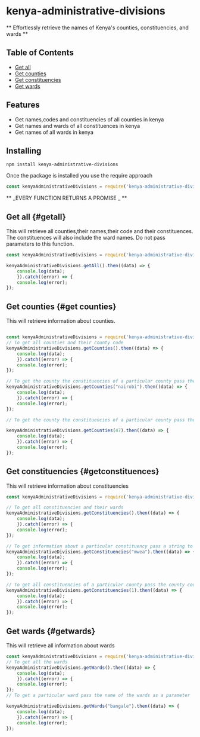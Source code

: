 # kenya-administrative-divisions
** Effortlessly retrieve the names of Kenya's counties, constituencies, and wards **
## Table of Contents 
+ [Get all](#getall)
+ [Get counties](#getcounties)
+ [Get constituencies](#getconstituencies)
+ [Get wards](#getwards) 

## Features
+ Get names,codes and constituencies of all counties in kenya
+ Get names and wards of all constituences in kenya
+ Get names of all wards in kenya

## Installing

```
npm install kenya-administrative-divisions

```
Once the package is installed you use the require approach

```javascript
const kenyaAdministrativeDivisions = require('kenya-administrative-divisions');

```
** _EVERY FUNCTION RETURNS A PROMISE _ **

## Get all {#getall}

This will retrieve all counties,their names,their code and their constituences. The constituences will also include the ward names. Do not pass parameters to this function.

```javascript
const kenyaAdministrativeDivisions = require('kenya-administrative-divisions');

kenyaAdministrativeDivisions.getAll().then((data) => {
    console.log(data);
    }).catch((error) => {
    console.log(error);
});  

```

## Get counties {#get counties}
This will retrieve information about counties.
```javascript

const kenyaAdministrativeDivisions = require('kenya-administrative-divisions');
// To get all counties and their county code
kenyaAdministrativeDivisions.getCounties().then((data) => {
    console.log(data);
    }).catch((error) => {
    console.log(error);
});

// To get the county the constituencies of a particular county pass the county name
kenyaAdministrativeDivisions.getCounties("nairobi").then((data) => {
    console.log(data);
    }).catch((error) => {
    console.log(error);
});

// To get the county the constituencies of a particular county pass the county code

kenyaAdministrativeDivisions.getCounties(47).then((data) => {
    console.log(data);
    }).catch((error) => {
    console.log(error);
});

```


## Get constituencies {#getconstituences}
This will retrieve information about constituencies

```javascript
const kenyaAdministrativeDivisions = require('kenya-administrative-divisions');

// To get all constituencies and their wards
kenyaAdministrativeDivisions.getConstituencies().then((data) => {
    console.log(data);
    }).catch((error) => {
    console.log(error);
});  

// To get information about a particular constituency pass a string to the function
kenyaAdministrativeDivisions.getConstituencies("mwea").then((data) => {
    console.log(data);
    }).catch((error) => {
    console.log(error);
});  

// To get all constituencies of a particular county pass the county code as a parameter
kenyaAdministrativeDivisions.getConstituencies(1).then((data) => {
    console.log(data);
    }).catch((error) => {
    console.log(error);
}); 

```

## Get wards {#getwards} 
This will retrieve all information about wards

```javascript
const kenyaAdministrativeDivisions = require('kenya-administrative-divisions');
// To get all the wards
kenyaAdministrativeDivisions.getWards().then((data) => {
    console.log(data);
    }).catch((error) => {
    console.log(error);
});
// To get a particular ward pass the name of the wards as a parameter

kenyaAdministrativeDivisions.getWards("bangale").then((data) => {
    console.log(data);
    }).catch((error) => {
    console.log(error);
});

```